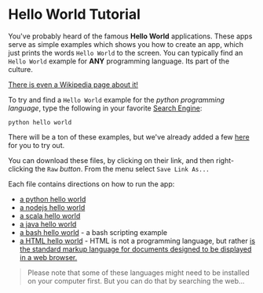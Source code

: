 # Hello World Tutorial

You've probably heard of the famous **Hello World** applications. These apps serve as simple examples which shows you how to create an app, which just prints the words `Hello World` to the screen. You can typically find an `Hello World` example for **ANY** programming language. Its part of the culture.

[There is even a Wikipedia page about it!](https://en.wikipedia.org/wiki/%22Hello,_World!%22_program)

To try and find a `Hello World` example for the _python programming language_, type the following in your favorite [Search Engine](https://www.lifewire.com/best-search-engines-2483352):

`python hello world`

There will be a ton of these examples, but we've already added a few [here](./hello-world/) for you to try out.

You can download these files, by clicking on their link, and then right-clicking the `Raw` _button_. From the menu select `Save Link As...`

Each file contains directions on how to run the app:

- [a python hello world](./hello-world/helloworld.py)
- [a nodejs hello world](./hello-world/helloworld.js)
- [a scala hello world](./hello-world/Hello.scala)
- [a java hello world](./hello-world/HelloWorld.java)
- [a bash hello world](./hello-world/helloworld.sh) - a bash scripting example
- [a HTML hello world](./hello-world/helloworld.html) - HTML is not a programming language, but rather [is the standard markup language for documents designed to be displayed in a web browser.](https://en.wikipedia.org/wiki/HTML)

> Please note that some of these languages might need to be installed on your computer first. But you can do that by searching the web...

